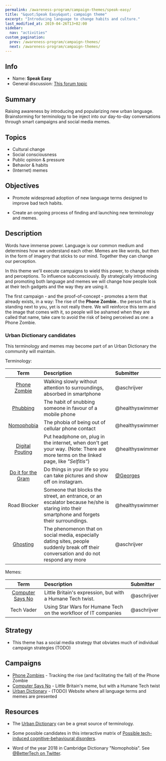 ```yaml
---
permalink: /awareness-program/campaign-themes/speak-easy/
title: "&quot;Speak Easy&quot; campaign theme"
excerpt: "Introducing language to change habits and culture."
last_modified_at: 2019-04-26T13+02:00
sidebar:
  nav: "activities"
custom_pagination:
  prev: /awareness-program/campaign-themes/
  next: /awareness-program/campaign-themes/
---
```


<!-- Please fill in the information below each header according to the instructions.

       - Do NOT remove section headers. Instead add the placeholder text if the section is not needed.
       - You can leave the comments. They can be helpful when editing the issue later on.
       - Replace brackets with appropriate information (unless part of a link), leaving formatting intact.
       - The non-comments texts below provide examples, unless they are placeholder text

    Note: You will not be wasting your time documenting all this. The information in this issue
             should be copied to the Theme README.md after your feedback is incorporated.
-->

## Info 

<!-- Provide short name that reflects the gist of the theme, used as working title.
      Also add the link to community forum topic that is used for general discussion. -->

- Name: **Speak Easy**
- General discussion: [This forum topic](https://community.humanetech.com/t/2786)

## Summary 

<!-- Clear and concise explanation in 1-3 lines of text -->

Raising awareness by introducing and popularizing new urban language. Brainstorming for terminology to be inject into our day-to-day conversations through smart campaigns and social media memes.

## Topics

<!-- Bullet list with (humane) tech topics and/or harms that are targeted -->

- Cultural change
- Social consciousness
- Public opinion & pressure
- Behavior & habits
- (Internet) memes

## Objectives

<!-- Bullet list of what to achieve with the campaigns in this theme, separated by empty lines. -->

- Promote widespread adoption of new language terms designed to improve bad tech habits.

- Create an ongoing process of finding and launching new terminology and memes.

## Description

<!-- A longer, more elaborate description (one or more paragraphs of text) -->

Words have immense power. Language is our common medium and determines how we understand each other. Memes are like words, but then in the form of imagery that sticks to our mind. Together they can change our perception.

In this theme we'll execute campaigns to wield this power, to change minds and perceptions. To influence subconsciously. By strategically introducing and promoting both language and memes we will change how people look at their tech gadgets and the way they are using it.

The first campaign - and the proof-of-concept - promotes a term that already exists, in a way: The rise of the **Phone Zombie**.. the person that is standing next to you, yet is not really there. We will reinforce this term and the image that comes with it, so people will be ashamed when they are called that name, take care to avoid the risk of being perceived as one: a Phone Zombie.

### Urban Dictionary candidates

This terminology and memes may become part of an Urban Dictionary the community will maintain.

Terminology:

| Term | Description | Submitter |
| :---: | :--- | :--- |
| [Phone Zombie](https://en.wikipedia.org/wiki/Smartphone_zombie) | Walking slowly without attention to surroundings, absorbed in smartphone | @aschrijver |
| [Phubbing](https://en.m.wikipedia.org/wiki/Phubbing) | The habit of snubbing someone in favour of a mobile phone | @healthyswimmer |
| [Nomophobia](https://en.m.wikipedia.org/wiki/Nomophobia) | The phobia of being out of cellular phone contact | @healthyswimmer |
| [Digital Pouting](https://www.indiatoday.in/education-today/gk-current-affairs/story/do-you-have-digital-technology-addiction-9-terms-that-you-need-to-know-1320051-2018-08-21) | Put headphone on, plug in the internet, when don't get your way. (Note: There are more terms on the linked page, like _"Selfitis"_) | @healthyswimmer |
| [Do it for the Gram](https://www.urbandictionary.com/define.php?term=do%20it%20for%20the%20gram) | Do things in your life so you can take pictures and show off on instagram. | [@Georges](https://community.humanetech.com/u/georges/summary) |
| Road Blocker | Someone that blocks the street, an entrance, or an escalator because he/she is staring into their smartphone and forgets their surroundings. | @healthyswimmer |
| [Ghosting](https://community.humanetech.com/t/speak-easy-campaign-theme-introducing-language-to-change-habits-and-culture/2786/6) | The phenomenon that on social media, especially dating sites, people suddenly break off their conversation and do not respond any more | @aschrijver |

Memes:

| Term | Description | Submitter |
| :---: | :--- | :--- |
| [Computer Says No](https://en.wikipedia.org/wiki/Computer_says_no) | Little Britain's expression, but with a Humane Tech twist. | @aschrijver |
| Tech Vader | Using Star Wars for Humane Tech on the workfloor of IT companies | @aschrijver |

## Strategy

<!-- (optional) If there is a common strategy, outline it here (one or more paragraphs of text, use formatting - like lists - where appropriate). Leave the placeholder text if this section is not needed. -->

- This theme has a social media strategy that obviates much of individual campaign strategies (TODO)

## Campaigns

<!-- Hyperlinked ToC to past, ongoing and future campaigns. Update this later to reflect changes. -->

- [Phone Zombies](https://github.com/humanetech-community/humanetech-community-awareness/tree/master/campaigns/phone-zombies/README.md) - Tracking the rise (and facilitating the fall) of the Phone Zombie
- [Computer Says No](https://github.com/humanetech-community/humanetech-community-awareness/tree/master/campaigns/computer-says-no/README.md) - Little Britain's meme, but with a Humane Tech twist
- [Urban Dictionary](campaigns/urban-dictionary/README.md) - (TODO) Website where all language terms and memes are presented

## Resources

<!-- (optional) Links to relevant folders, files and external information, or leave the placeholder text. -->

- The [Urban Dictionary](https://www.urbandictionary.com/) can be a great source of terminology.

- Some possible candidates in this interactive matrix of [Possible tech-induced cognitive-behavioural disorders](https://informationisbeautiful.net/visualizations/intermental/).

- Word of the year 2018 in Cambridge Dictionary "Nomophobia". See [@BetterTech on Twitter](https://twitter.com/BetterTec_h/status/1080790373516095488).
